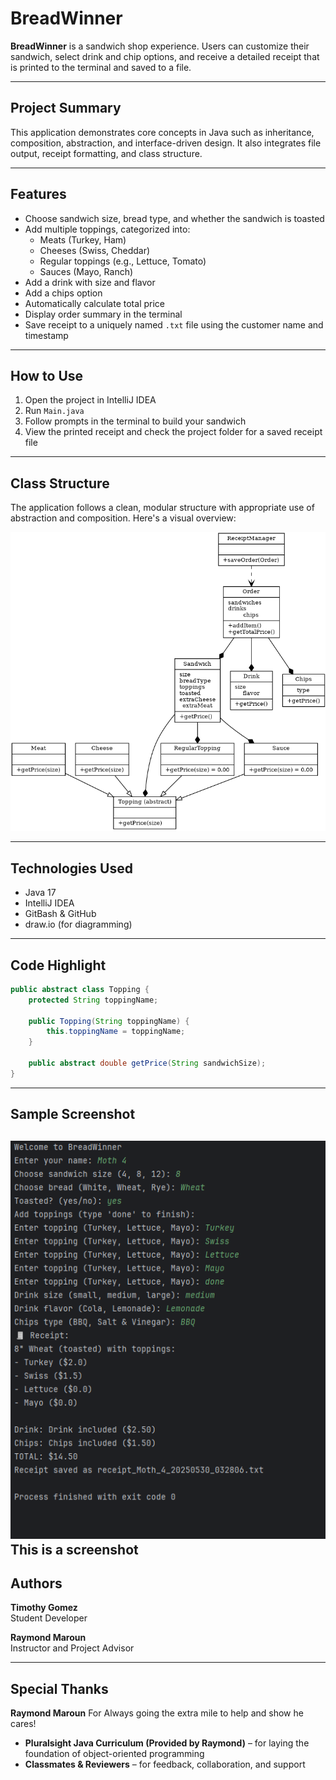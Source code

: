 # BreadWinner

**BreadWinner** is a sandwich shop experience. Users can customize their sandwich, select drink and chip options, and receive a detailed receipt that is printed to the terminal and saved to a file.

---

## Project Summary

This application demonstrates core concepts in Java such as inheritance, composition, abstraction, and interface-driven design. It also integrates file output, receipt formatting, and class structure.

---

## Features

- Choose sandwich size, bread type, and whether the sandwich is toasted
- Add multiple toppings, categorized into:
  - Meats (Turkey, Ham)
  - Cheeses (Swiss, Cheddar)
  - Regular toppings (e.g., Lettuce, Tomato)
  - Sauces (Mayo, Ranch)
- Add a drink with size and flavor
- Add a chips option
- Automatically calculate total price
- Display order summary in the terminal
- Save receipt to a uniquely named `.txt` file using the customer name and timestamp

---

## How to Use

1. Open the project in IntelliJ IDEA
2. Run `Main.java`
3. Follow prompts in the terminal to build your sandwich
4. View the printed receipt and check the project folder for a saved receipt file

---

## Class Structure

The application follows a clean, modular structure with appropriate use of abstraction and composition. Here's a visual overview:

![Screenshot 2025-05-27 110952.png](Screenshot%202025-05-27%20110952.png)

---

## Technologies Used

- Java 17
- IntelliJ IDEA
- GitBash & GitHub
- draw.io (for diagramming)

---

## Code Highlight

```java
public abstract class Topping {
    protected String toppingName;

    public Topping(String toppingName) {
        this.toppingName = toppingName;
    }

    public abstract double getPrice(String sandwichSize);
}

```
---

## Sample Screenshot

![Output.png](Output.png)
**This is a screenshot**
---

## Authors

**Timothy Gomez**  
Student Developer

**Raymond Maroun**  
Instructor and Project Advisor

---

## Special Thanks

**Raymond Maroun** For Always going the extra mile to help and show he cares!
- **Pluralsight Java Curriculum (Provided by Raymond)** – for laying the foundation of object-oriented programming
- **Classmates & Reviewers** – for feedback, collaboration, and support

